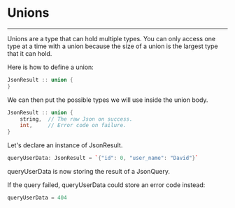 # Unions
---

Unions are a type that can hold multiple types.
You can only access one type at a time with a union because the size of a union is the largest type that it can hold.

Here is how to define a union:
```cpp
JsonResult :: union {
}
```

We can then put the possible types we will use inside the union body.
```cpp
JsonResult :: union {
    string,  // The raw Json on success.
    int,     // Error code on failure.
}
```

Let's declare an instance of JsonResult.
```cpp
queryUserData: JsonResult = `{"id": 0, "user_name": "David"}`
```

queryUserData is now storing the result of a JsonQuery.

If the query failed, queryUserData could store an error code instead:
```cpp
queryUserData = 404
```